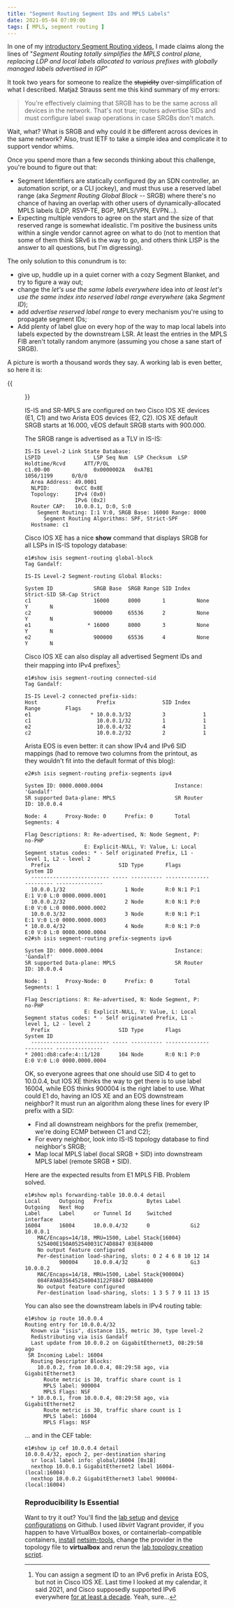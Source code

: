 ```yaml
---
title: "Segment Routing Segment IDs and MPLS Labels"
date: 2021-05-04 07:09:00
tags: [ MPLS, segment routing ]
---
```

In one of my [introductory Segment Routing videos](https://my.ipspace.net/bin/get/MPLS101/SR3%20-%20MPLS%20Label%20Distribution%20in%20Segment%20Routing.mp4), I made claims along the lines of "*Segment Routing totally simplifies the MPLS control plane, replacing LDP and local labels allocated to various prefixes with globally managed labels advertised in IGP*"

It took two years for someone to realize the ~~stupidity~~ over-simplification of what I described. Matjaž Strauss sent me this kind summary of my errors:

> You're effectively claiming that SRGB has to be the same across all devices in the network. That's not true; routers advertise SIDs and must configure label swap operations in case SRGBs don't match.

Wait, what? What is SRGB and why could it be different across devices in the same network? Also, trust IETF to take a simple idea and complicate it to support vendor whims.
<!--more-->
Once you spend more than a few seconds thinking about this challenge, you're bound to figure out that:

* Segment Identifiers are statically configured (by an SDN controller, an automation script, or a CLI jockey), and must thus use a reserved label range (aka *Segment Routing Global Block* -- SRGB) where there's no chance of having an overlap with other users of dynamically-allocated MPLS labels (LDP, RSVP-TE, BGP, MPLS/VPN, EVPN...).
* Expecting multiple vendors to agree on the start and the size of that reserved range is somewhat idealistic. I'm positive the business units within a single vendor cannot agree on what to do (not to mention that some of them think SRv6 is the way to go, and others think LISP is the answer to all questions, but I'm digressing).

The only solution to this conundrum is to:

* give up, huddle up in a quiet corner with a cozy Segment Blanket, and try to figure a way out;
* change the *let's use the same labels everywhere* idea into *at least let's use the same index into reserved label range everywhere* (aka *Segment ID*);
* add *advertise reserved label range* to every mechanism you're using to propagate segment IDs;
* Add plenty of label glue on every hop of the way to map local labels into labels expected by the downstream LSR. At least the entries in the MPLS FIB aren't totally random anymore (assuming you chose a sane start of SRGB).

A picture is worth a thousand words they say. A working lab is even better, so here it is:

{{<figure src="/2021/05/SR-Simple.png" caption="Simple SR-MPLS/IS-IS Lab">}}

IS-IS and SR-MPLS are configured on two Cisco IOS XE devices (E1, C1) and two Arista EOS devices (E2, C2). IOS XE default SRGB starts at 16.000, vEOS default SRGB starts with 900.000. 

The SRGB range is advertised as a TLV in IS-IS:

```
IS-IS Level-2 Link State Database:
LSPID                 LSP Seq Num  LSP Checksum  LSP Holdtime/Rcvd      ATT/P/OL
c1.00-00              0x0000002A   0xA7B1                1056/1199      0/0/0
  Area Address: 49.0001
  NLPID:        0xCC 0x8E
  Topology:     IPv4 (0x0)
                IPv6 (0x2)
  Router CAP:   10.0.0.1, D:0, S:0
    Segment Routing: I:1 V:0, SRGB Base: 16000 Range: 8000
      Segment Routing Algorithms: SPF, Strict-SPF
  Hostname: c1
```

Cisco IOS XE has a nice **show** command that displays SRGB for all LSPs in IS-IS topology database:

```
e1#show isis segment-routing global-block
Tag Gandalf:

IS-IS Level-2 Segment-routing Global Blocks:

System ID             SRGB Base  SRGB Range SID Index  Strict-SID SR-Cap Strict
c1                    16000      8000       1          None       Y       N
c2                    900000     65536      2          None       Y       N
e1                  * 16000      8000       3          None       Y       N
e2                    900000     65536      4          None       Y       N
```

Cisco IOS XE can also display all advertised Segment IDs and their mapping into IPv4 prefixes[^1]:

```
e1#show isis segment-routing connected-sid
Tag Gandalf:

IS-IS Level-2 connected prefix-sids:
Host                   Prefix               SID Index    Range        Flags
e1                   * 10.0.0.3/32          3            1
c1                     10.0.0.1/32          1            1
e2                     10.0.0.4/32          4            1
c2                     10.0.0.2/32          2            1
```

Arista EOS is even better: it can show IPv4 and IPv6 SID mappings (had to remove two columns from the printout, as they wouldn't fit into the default format of this blog):

```
e2#sh isis segment-routing prefix-segments ipv4

System ID: 0000.0000.0004                       Instance: 'Gandalf'
SR supported Data-plane: MPLS                   SR Router ID: 10.0.0.4

Node: 4      Proxy-Node: 0      Prefix: 0       Total Segments: 4

Flag Descriptions: R: Re-advertised, N: Node Segment, P: no-PHP
                   E: Explicit-NULL, V: Value, L: Local
Segment status codes: * - Self originated Prefix, L1 - level 1, L2 - level 2
  Prefix                      SID Type       Flags                   System ID       
  ------------------------- ----- ---------- ----------------------- ---------------
  10.0.0.1/32                   1 Node       R:0 N:1 P:1 E:1 V:0 L:0 0000.0000.0001
  10.0.0.2/32                   2 Node       R:0 N:1 P:0 E:0 V:0 L:0 0000.0000.0002
  10.0.0.3/32                   3 Node       R:0 N:1 P:1 E:1 V:0 L:0 0000.0000.0003
* 10.0.0.4/32                   4 Node       R:0 N:1 P:0 E:0 V:0 L:0 0000.0000.0004
e2#sh isis segment-routing prefix-segments ipv6

System ID: 0000.0000.0004                       Instance: 'Gandalf'
SR supported Data-plane: MPLS                   SR Router ID: 10.0.0.4

Node: 1      Proxy-Node: 0      Prefix: 0       Total Segments: 1

Flag Descriptions: R: Re-advertised, N: Node Segment, P: no-PHP
                   E: Explicit-NULL, V: Value, L: Local
Segment status codes: * - Self originated Prefix, L1 - level 1, L2 - level 2
  Prefix                      SID Type       Flags                   System ID
  ------------------------- ----- ---------- ----------------------- ---------------
* 2001:db8:cafe:4::1/128      104 Node       R:0 N:1 P:0 E:0 V:0 L:0 0000.0000.0004
```

OK, so everyone agrees that one should use SID 4 to get to 10.0.0.4, but IOS XE thinks the way to get there is to use label 16004, while EOS thinks 900004 is the right label to use. What could E1 do, having an IOS XE and an EOS downstream neighbor? It must run an algorithm along these lines for every IP prefix with a SID:

* Find all downstream neighbors for the prefix (remember, we're doing ECMP between C1 and C2);
* For every neighbor, look into IS-IS topology database to find neighbor's SRGB;
* Map local MPLS label (local SRGB + SID) into downstream MPLS label (remote SRGB + SID).

Here are the expected results from E1 MPLS FIB. Problem solved.

```
e1#show mpls forwarding-table 10.0.0.4 detail
Local      Outgoing   Prefix           Bytes Label   Outgoing   Next Hop
Label      Label      or Tunnel Id     Switched      interface
16004      16004      10.0.0.4/32      0             Gi2        10.0.0.1
	MAC/Encaps=14/18, MRU=1500, Label Stack{16004}
	525400E150A052540031C74D8847 03E84000
	No output feature configured
    Per-destination load-sharing, slots: 0 2 4 6 8 10 12 14
           900004     10.0.0.4/32      0             Gi3        10.0.0.2
	MAC/Encaps=14/18, MRU=1500, Label Stack{900004}
	084FA9A8356452540043122F8847 DBBA4000
	No output feature configured
    Per-destination load-sharing, slots: 1 3 5 7 9 11 13 15
```

You can also see the downstream labels in IPv4 routing table:

```
e1#show ip route 10.0.0.4
Routing entry for 10.0.0.4/32
  Known via "isis", distance 115, metric 30, type level-2
  Redistributing via isis Gandalf
  Last update from 10.0.0.2 on GigabitEthernet3, 08:29:58 ago
 SR Incoming Label: 16004
  Routing Descriptor Blocks:
    10.0.0.2, from 10.0.0.4, 08:29:58 ago, via GigabitEthernet3
      Route metric is 30, traffic share count is 1
      MPLS label: 900004
      MPLS Flags: NSF
  * 10.0.0.1, from 10.0.0.4, 08:29:58 ago, via GigabitEthernet2
      Route metric is 30, traffic share count is 1
      MPLS label: 16004
      MPLS Flags: NSF
```

... and in the CEF table:

```
e1#show ip cef 10.0.0.4 detail
10.0.0.4/32, epoch 2, per-destination sharing
  sr local label info: global/16004 [0x1B]
  nexthop 10.0.0.1 GigabitEthernet2 label 16004-(local:16004)
  nexthop 10.0.0.2 GigabitEthernet3 label 900004-(local:16004)
```

### Reproducibility Is Essential

Want to try it out? You'll find the [lab setup](https://github.com/ipspace/netsim-examples/tree/master/routing/sr-mpls-sid) and [device configurations](https://github.com/ipspace/netsim-examples/tree/master/routing/sr-mpls-sid/config) on Github. I used *libvirt* Vagrant provider, if you happen to have VirtualBox boxes, or containerlab-compatible containers, [install](https://netsim-tools.readthedocs.io/en/latest/install.html) [netsim-tools](https://github.com/ipspace/netsim-tools), change the provider in the topology file to **virtualbox** and rerun the [lab topology creation script](https://netsim-tools.readthedocs.io/en/latest/create-topology.html).

[^1]: You can assign a segment ID to an IPv6 prefix in Arista EOS, but not in Cisco IOS XE. Last time I looked at my calendar, it said 2021, and Cisco supposedly supported IPv6 everywhere [for at least a decade](https://blog.ipspace.net/2010/11/ipv6-in-data-center-after-year-cisco-is.html). Yeah, sure...